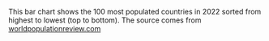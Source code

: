 This bar chart shows the 100 most populated countries in 2022 sorted from highest to lowest (top to bottom). The source comes from [worldpopulationreview.com](https://worldpopulationreview.com/countries)